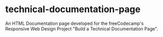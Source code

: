 # technical-documentation-page
An HTML Documentation page developed for the freeCodecamp's Responsive Web Design Project "Build a Technical Documentation Page".

